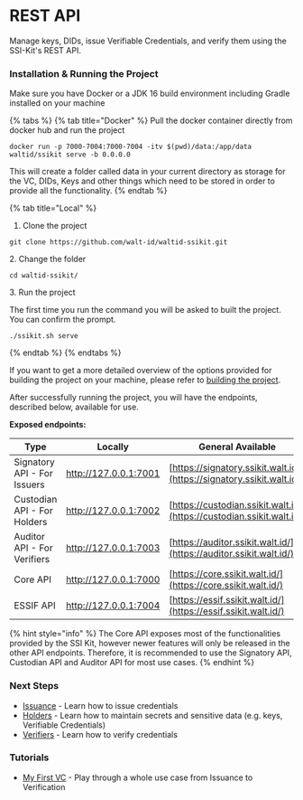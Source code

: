 # REST API

Manage keys, DIDs, issue Verifiable Credentials, and verify them using the SSI-Kit's REST API.

### Installation & Running the Project

Make sure you have Docker or a JDK 16 build environment including Gradle installed on your machine

{% tabs %}
{% tab title="Docker" %}
Pull the docker container directly from docker hub and run the project

```
docker run -p 7000-7004:7000-7004 -itv $(pwd)/data:/app/data waltid/ssikit serve -b 0.0.0.0
```

This will create a folder called data in your current directory as storage for the VC, DIDs, Keys and other things which need to be stored in order to provide all the functionality.
{% endtab %}

{% tab title="Local" %}

1. Clone the project

```
git clone https://github.com/walt-id/waltid-ssikit.git
```

2\. Change the folder

```
cd waltid-ssikit/
```

3\. Run the project

The first time you run the command you will be asked to built the project. You can confirm the prompt.

```
./ssikit.sh serve
```

{% endtab %}
{% endtabs %}

If you want to get a more detailed overview of the options provided for building the project on your machine, please refer to [building the project](build.md).

After successfully running the project, you will have the endpoints, described below, available for use.&#x20;

**Exposed endpoints:**

| Type                        | Locally               | General Available                                                      |
| --------------------------- | --------------------- | ---------------------------------------------------------------------- |
| Signatory API - For Issuers | http://127.0.0.1:7001 | [https://signatory.ssikit.walt.id/](https://signatory.ssikit.walt.id/) |
| Custodian API - For Holders | http://127.0.0.1:7002 | [https://custodian.ssikit.walt.id/](https://custodian.ssikit.walt.id/) |
| Auditor API - For Verifiers | http://127.0.0.1:7003 | [https://auditor.ssikit.walt.id/](https://auditor.ssikit.walt.id/)     |
| Core API                    | http://127.0.0.1:7000 | [https://core.ssikit.walt.id/](https://core.ssikit.walt.id/)           |
| ESSIF API                   | http://127.0.0.1:7004 | [https://essif.ssikit.walt.id/](https://essif.ssikit.walt.id/)         |

{% hint style="info" %}
The Core API exposes most of the functionalities provided by the SSI Kit, however newer features will only be released in the other API endpoints. Therefore, it is recommended to use the Signatory API, Custodian API and Auditor API for most use cases.
{% endhint %}

### Next Steps

- [Issuance](rest-apis/signatory-api.md) - Learn how to issue credentials
- [Holders](rest-apis/custodian-api/) - Learn how to maintain secrets and sensitive data (e.g. keys, Verifiable Credentials)
- [Verifiers](rest-apis/auditor-api.md) - Learn how to verify credentials

### Tutorials

- [My First VC](../tutorials/my-first-vc.md) - Play through a whole use case from Issuance to Verification
